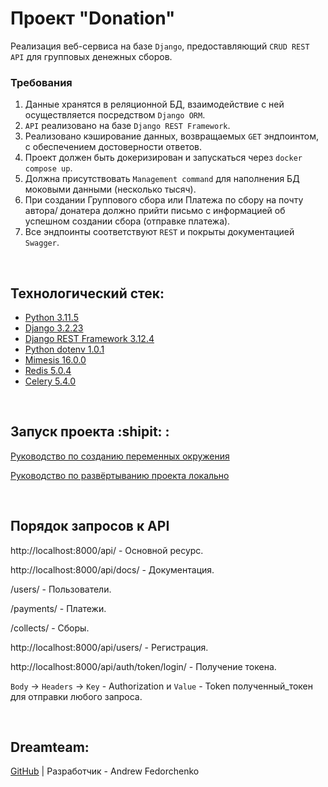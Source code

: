 # Проект "Donation"

Реализация веб-сервиса на базе `Django`, предоставляющий `CRUD REST API` для групповых денежных сборов.

### Требования

1. Данные хранятся в реляционной БД, взаимодействие с ней осуществляется посредством `Django ORM`.
2. `API` реализовано на базе `Django REST Framework`.
3. Реализовано кэширование данных, возвращаемых `GET` эндпоинтом, с обеспечением достоверности ответов.
4. Проект должен быть докеризирован и запускаться через `docker compose up`.
5. Должна присутствовать `Management command` для наполнения БД моковыми данными (несколько тысяч).
6. При создании Группового сбора или Платежа по сбору на почту автора/ донатера должно прийти письмо с информацией об успешном создании сбора (отправке платежа).
7. Все эндпоинты соответствуют `REST` и покрыты документацией `Swagger`.

<br>

## Технологический стек:
- [Python 3.11.5](https://docs.python.org/release/3.11.5/)
- [Django 3.2.23](https://docs.djangoproject.com/en/3.2.23/)
- [Django REST Framework 3.12.4](https://www.django-rest-framework.org/topics/documenting-your-api/)
- [Python dotenv 1.0.1](https://pypi.org/project/python-dotenv/)
- [Mimesis 16.0.0](https://pypi.org/project/mimesis/)
- [Redis 5.0.4](https://pypi.org/project/redis/)
- [Celery 5.4.0](https://pypi.org/project/celery/)

<br>

## Запуск проекта :shipit: :
[Руководство по созданию переменных окружения](./docker/envfiles/.env.example)

[Руководство по развёртыванию проекта локально](./SetUpLocal.md)

<br>

## Порядок запросов к API

http://localhost:8000/api/ - Основной ресурс.

http://localhost:8000/api/docs/ - Документация.

/users/ - Пользователи.

/payments/ - Платежи.

/collects/ - Сборы.

http://localhost:8000/api/users/ - Регистрация.

http://localhost:8000/api/auth/token/login/ - Получение токена.

`Body` -> `Headers` -> `Key` - Authorization и `Value` - Token полученный_токен для отправки любого запроса. 

<br>

## Dreamteam:

[GitHub](https://github.com/Furturnax) | Разработчик - Andrew Fedorchenko 
